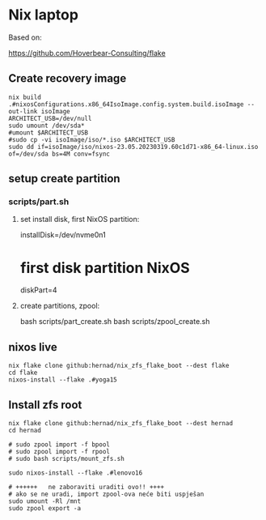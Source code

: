 # Nix laptop 

Based on:

   https://github.com/Hoverbear-Consulting/flake


## Create recovery image

    nix build .#nixosConfigurations.x86_64IsoImage.config.system.build.isoImage --out-link isoImage
    ARCHITECT_USB=/dev/null
    sudo umount /dev/sda*
    #umount $ARCHITECT_USB
    #sudo cp -vi isoImage/iso/*.iso $ARCHITECT_USB
    sudo dd if=isoImage/iso/nixos-23.05.20230319.60c1d71-x86_64-linux.iso of=/dev/sda bs=4M conv=fsync


## setup create partition

### scripts/part.sh

1. set install disk, first NixOS partition:

    installDisk=/dev/nvme0n1
    # first disk partition NixOS
    diskPart=4

2. create partitions, zpool:

    bash scripts/part_create.sh
    bash scripts/zpool_create.sh


## nixos live

    nix flake clone github:hernad/nix_zfs_flake_boot --dest flake
    cd flake
    nixos-install --flake .#yoga15


## Install zfs root

    nix flake clone github:hernad/nix_zfs_flake_boot --dest hernad
    cd hernad

    # sudo zpool import -f bpool
    # sudo zpool import -f rpool
    # sudo bash scripts/mount_zfs.sh

    sudo nixos-install --flake .#lenovo16

    # ++++++   ne zaboraviti uraditi ovo!! ++++
    # ako se ne uradi, import zpool-ova neće biti uspješan
    sudo umount -Rl /mnt
    sudo zpool export -a


